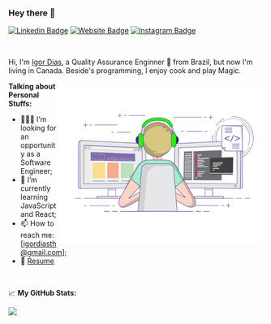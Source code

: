 ### Hey there 👋

[![Linkedin Badge](https://img.shields.io/badge/-LinkedIn-0e76a8?style=flat-square&logo=Linkedin&logoColor=white)](https://linkedin.com/in/igordiasth)
[![Website Badge](https://img.shields.io/badge/Website-3b5998?style=flat-square&logo=google-chrome&logoColor=white)](https://igordiasth.dev)
[![Instagram Badge](https://img.shields.io/badge/-Instagram-e4405f?style=flat-square&logo=Instagram&logoColor=white)](https://instagram.com/uaiboraviajar/)

<br />

Hi, I'm [Igor Dias](https://igordiasth.dev/), a Quality Assurance Enginner 🚀 from Brazil, but now I'm living in Canada. Beside's programming, I enjoy cook and play Magic.

<img align="right" alt="GIF" src="https://github.com/Igorth/Igorth/blob/master/coding.gif?raw=true" width="408" height="318" />
  
**Talking about Personal Stuffs:**

- 👨🏽‍💻 I’m looking for an opportunity as a Software Engineer;
- 🌱 I’m currently learning JavaScript and React;
- 📫 How to reach me: [igordiasth@gmail.com];
- 📝 [Resume](https://drive.google.com/file/d/14ytiVc3xEW6DNtcxA4F2xpFNSaLgy8sd/view)
<br />

📈 **My GitHub Stats:**

<p>
  <img height="180em" src="https://github-readme-stats.vercel.app/api?username=Igorth&show_icons=true&hide_border=true&&count_private=true&include_all_commits=true" />

</p>


<br />
<br />
